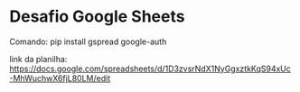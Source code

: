 # Desafio Google Sheets

Comando:
pip install gspread google-auth


link da planilha:
https://docs.google.com/spreadsheets/d/1D3zvsrNdX1NyGgxztkKqS94xUc-MhWuchwX6fjL80LM/edit
